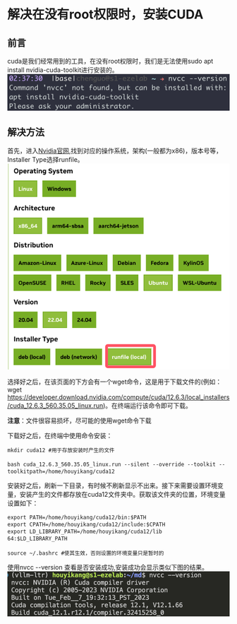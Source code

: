 # 解决在没有root权限时，安装CUDA
## 前言
cuda是我们经常用到的工具，在没有root权限时，我们是无法使用sudo apt install nvidia-cuda-toolkit进行安装的。
![problem](./imgs/nvcc1.jpg)

## 解决方法
首先，进入[Nvidia官网](https://developer.nvidia.com/cuda-downloads),找到对应的操作系统，架构(一般都为x86)，版本号等，Installer Type选择runfile。
![version](./imgs/nvcc2.png)

选择好之后，在该页面的下方会有一个wget命令，这是用于下载文件的(例如：wget https://developer.download.nvidia.com/compute/cuda/12.6.3/local_installers/cuda_12.6.3_560.35.05_linux.run)。在终端运行该命令即可下载。

**注意**：文件很容易损坏，尽可能的使用wget命令下载

下载好之后，在终端中使用命令安装：

```
mkdir cuda12 #用于存放安装时产生的文件

bash cuda_12.6.3_560.35.05_linux.run --silent --override --toolkit --toolkitpath=/home/houyikang/cuda12 
```
安装好之后，刷新一下目录，有时候不刷新显示不出来。接下来需要设置环境变量，安装产生的文件都存放在cuda12文件夹中。获取该文件夹的位置，环境变量设置如下：

```
export PATH=/home/houyikang/cuda12/bin:$PATH
export CPATH=/home/houyikang/cuda12/include:$CPATH
export LD_LIBRARY_PATH=/home/houyikang/cuda12/lib
64:$LD_LIBRARY_PATH

source ~/.bashrc #使其生效，否则设置的环境变量只是暂时的
```
使用nvcc --version 查看是否安装成功,安装成功会显示类似下图的结果。
![success](./imgs/nvcc3.png)